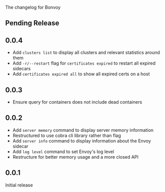 The changelog for Bonvoy

## Pending Release

## 0.0.4

* Add `clusters list` to display all clusters and relevant statistics around them
* Add `-r/--restart` flag for `certificates expired` to restart all expired sidecars
* Add `certificates expired all` to show all expired certs on a host

## 0.0.3

* Ensure query for containers does not include dead containers

## 0.0.2

* Add `server memory` command to display server memory information
* Restructured to use cobra cli library rather than flag
* Add `server info` command to display information about the Envoy sidecar
* Add `log level` command to set Envoy's log level
* Restructure for better memory usage and a more closed API

## 0.0.1

Initial release